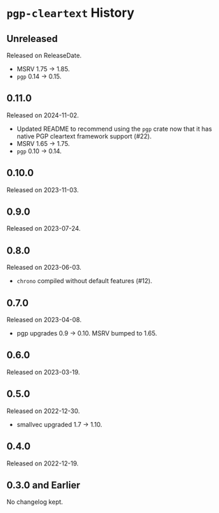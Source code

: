 # `pgp-cleartext` History

<!-- next-header -->

## Unreleased

Released on ReleaseDate.

* MSRV 1.75 -> 1.85.
* `pgp` 0.14 -> 0.15.

## 0.11.0

Released on 2024-11-02.

* Updated README to recommend using the `pgp` crate now that it has native
  PGP cleartext framework support (#22).
* MSRV 1.65 -> 1.75.
* `pgp` 0.10 -> 0.14.

## 0.10.0

Released on 2023-11-03.

## 0.9.0

Released on 2023-07-24.

## 0.8.0

Released on 2023-06-03.

* ``chrono`` compiled without default features (#12).

## 0.7.0

Released on 2023-04-08.

* pgp upgrades 0.9 -> 0.10. MSRV bumped to 1.65.

## 0.6.0

Released on 2023-03-19.

## 0.5.0

Released on 2022-12-30.

* smallvec upgraded 1.7 -> 1.10.

## 0.4.0

Released on 2022-12-19.

## 0.3.0 and Earlier

No changelog kept.

